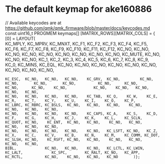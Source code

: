 # The default keymap for ake160886
// Available keycodes are at https://github.com/qmk/qmk_firmware/blob/master/docs/keycodes.md
const uint16_t PROGMEM keymaps[] [MATRIX_ROWS][MATRIX_COLS] = {
  [0] = LAYOUT( \
    KC_MPLY,          KC_MPRV, KC_MNXT,  KC_F1,   KC_F2,   KC_F3,   KC_F4,   KC_F5,   KC_F6,   KC_F7,   KC_F8,   KC_F9,   KC_F10,  KC_F11,  KC_F12,  KC_NO,   KC_NO,    KC_NO,   KC_NO,   KC_NO,    KC_NO,   KC_NO,   KC_NO,   KC_NO,
    KC_MUTE, KC_NO,     KC_NO,   KC_NO,   KC_1,    KC_2,    KC_3,    KC_4,    KC_5,    KC_6,    KC_7,    KC_8,    KC_9,     KC_0, KC_MINS,  KC_EQL,  KC_NO,   KC_NO,    KC_NO,   KC_NO,   KC_NO,    KC_NO,   KC_NO,   KC_NO,   KC_NO,

    KC_ESC,  KC_NO,   KC_NO,   KC_NO,    KC_GRV,  KC_NO,         KC_NO,         KC_NO,       KC_NO,       KC_NO,          KC_NO,      KC_NO,      KC_NO,      KC_NO,    KC_NO,            KC_NO,    KC_NO,   KC_NO,   KC_NO,   KC_NO,
    KC_NO,   KC_NO,   KC_NO,   KC_NO,    KC_TAB,  KC_Q,    KC_W,    KC_E,    KC_R,    KC_T,    KC_Y,    KC_U,    KC_I,    KC_O,    KC_P,    KC_LBRC, KC_RBRC, KC_BSLS,  KC_NO,   KC_NO,   KC_NO,    KC_NO,   KC_NO,   KC_NO,   KC_NO,
    KC_NO,   KC_NO,   KC_NO,   KC_NO,    KC_CAPS, KC_A,    KC_S,    KC_D,    KC_F,    KC_G,    KC_H,    KC_J,    KC_K,    KC_L,    KC_SCLN, KC_QUOT, KC_NO,    KC_ENT,  KC_NO,   KC_NO,    KC_NO,   KC_NO,   KC_NO,   KC_NO,   KC_NO,
    KC_NO,   KC_NO,   KC_NO,   KC_NO,    KC_NO,   KC_LSFT, KC_NO,   KC_Z,    KC_X,    KC_C,    KC_V,    KC_B,    KC_N,    KC_M,    KC_COMM, KC_DOT,  KC_SLSH, KC_NO,    KC_RSFT, KC_NO,   KC_NO,    KC_NO,   KC_NO,   KC_NO,   KC_NO,
    BIBL,             KC_NO,   KC_NO,    KC_NO,   KC_LCTL, KC_LWIN,             KC_LALT,             KC_SPC,        KC_RALT, KC_NO,   KC_APP,                           KC_RCTL,          KC_NO,    KC_NO,   KC_NO,   KC_NO       )};
